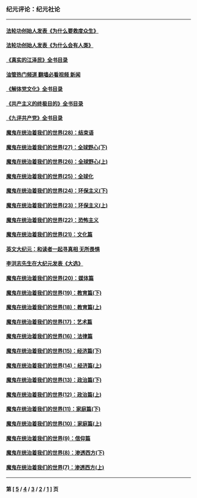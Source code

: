 ### 纪元评论：纪元社论
---
#### [法轮功创始人发表《为什么要救度众生》](../../pages/nsc422/n13975246.md?04230330) 
#### [法轮功创始人发表《为什么会有人类》](../../pages/nsc422/n13912117.md?04230330) 
#### [《真实的江泽民》全书目录](../../pages/nsc422/n13721399.md?04230330) 
#### [油管热门频道 翻墙必看视频 新闻](ok?04230330)
#### [《解体党文化》全书目录](../../pages/nsc422/n13721157.md?04230330) 
#### [《共产主义的终极目的》全书目录](../../pages/nsc422/n13721048.md?04230330) 
#### [《九评共产党》全书目录](../../pages/nsc422/n13708085.md?04230330) 
#### [魔鬼在统治着我们的世界(28)：结束语](../../pages/nsc422/n10936246.md?04230330) 
#### [魔鬼在统治着我们的世界(27)：全球野心(下)](../../pages/nsc422/n10928319.md?04230330) 
#### [魔鬼在统治着我们的世界(26)：全球野心(上)](../../pages/nsc422/n10900318.md?04230330) 
#### [魔鬼在统治着我们的世界(25)：全球化](../../pages/nsc422/n10788205.md?04230330) 
#### [魔鬼在统治着我们的世界(24)：环保主义(下)](../../pages/nsc422/n10695307.md?04230330) 
#### [魔鬼在统治着我们的世界(23)：环保主义(上)](../../pages/nsc422/n10688613.md?04230330) 
#### [魔鬼在统治着我们的世界(22)：恐怖主义](../../pages/nsc422/n10614727.md?04230330) 
#### [魔鬼在统治着我们的世界(21)：文化篇](../../pages/nsc422/n10597706.md?04230330) 
#### [英文大纪元：和读者一起寻真相 无所畏惧](../../pages/nsc422/n12542027.md?04230330) 
#### [李洪志先生在大纪元发表《大选》](../../pages/nsc422/n12534746.md?04230330) 
#### [魔鬼在统治着我们的世界(20)：媒体篇](../../pages/nsc422/n10586579.md?04230330) 
#### [魔鬼在统治着我们的世界(19)：教育篇(下)](../../pages/nsc422/n10564808.md?04230330) 
#### [魔鬼在统治着我们的世界(18)：教育篇(上)](../../pages/nsc422/n10526970.md?04230330) 
#### [魔鬼在统治着我们的世界(17)：艺术篇](../../pages/nsc422/n10499093.md?04230330) 
#### [魔鬼在统治着我们的世界(16)：法律篇](../../pages/nsc422/n10485969.md?04230330) 
#### [魔鬼在统治着我们的世界(15)：经济篇(下)](../../pages/nsc422/n10469975.md?04230330) 
#### [魔鬼在统治着我们的世界(14)：经济篇(上)](../../pages/nsc422/n10457370.md?04230330) 
#### [魔鬼在统治着我们的世界(13)：政治篇(下)](../../pages/nsc422/n10448270.md?04230330) 
#### [魔鬼在统治着我们的世界(12)：政治篇(上)](../../pages/nsc422/n10444576.md?04230330) 
#### [魔鬼在统治着我们的世界(11)：家庭篇(下)](../../pages/nsc422/n10440961.md?04230330) 
#### [魔鬼在统治着我们的世界(10)：家庭篇(上)](../../pages/nsc422/n10435448.md?04230330) 
#### [魔鬼在统治着我们的世界(9)：信仰篇](../../pages/nsc422/n10432159.md?04230330) 
#### [魔鬼在统治着我们的世界(8)：渗透西方(下)](../../pages/nsc422/n10429603.md?04230330) 
#### [魔鬼在统治着我们的世界(7)：渗透西方(上)](../../pages/nsc422/n10426013.md?04230330) 

---
#### 第 [ [5](./5.md?04230330) / [4](./4.md?04230330) / [3](./3.md?04230330) / [2](./2.md?04230330) / [1](./1.md?04230330) ] 页
